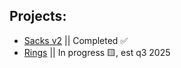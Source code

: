 ## Projects:
- [Sacks v2](https://github.com/qkafae/sacks) || Completed ✅
- [Rings](https://github.com/qkafae/rings) || In progress 🟨, est q3 2025
